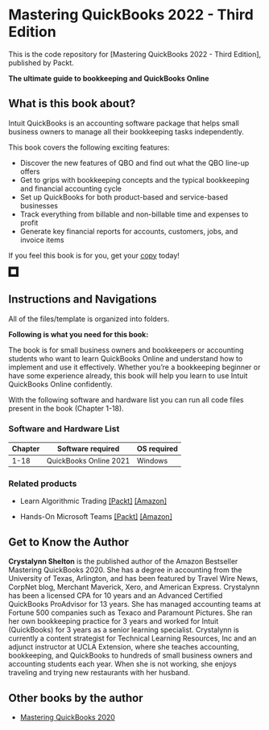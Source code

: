 # Mastering QuickBooks 2022 - Third Edition

This is the code repository for [Mastering QuickBooks 2022 - Third Edition], published by Packt.

**The ultimate guide to bookkeeping and QuickBooks Online**

## What is this book about?
Intuit QuickBooks is an accounting software package that helps small business owners to manage all their bookkeeping tasks independently.

This book covers the following exciting features: 
* Discover the new features of QBO and find out what the QBO line-up offers
* Get to grips with bookkeeping concepts and the typical bookkeeping and financial accounting cycle
* Set up QuickBooks for both product-based and service-based businesses
* Track everything from billable and non-billable time and expenses to profit
* Generate key financial reports for accounts, customers, jobs, and invoice items

If you feel this book is for you, get your [copy](https://www.amazon.com/dp/1800204043) today!

<a href="https://www.packtpub.com/?utm_source=github&utm_medium=banner&utm_campaign=GitHubBanner"><img src="https://raw.githubusercontent.com/PacktPublishing/GitHub/master/GitHub.png" 
alt="https://www.packtpub.com/" border="5" /></a>


## Instructions and Navigations
All of the files/template is organized into folders. 

**Following is what you need for this book:**

The book is for small business owners and bookkeepers or accounting students who want to learn QuickBooks Online and understand how to implement and use it effectively. Whether you’re a bookkeeping beginner or have some experience already, this book will help you learn to use Intuit QuickBooks Online confidently.

With the following software and hardware list you can run all code files present in the book (Chapter 1-18).

### Software and Hardware List

| Chapter  | Software required                   | OS required                        |
| -------- | ------------------------------------| -----------------------------------|
| 1-18     | QuickBooks Online 2021              | Windows                            |



### Related products <Other books you may enjoy>
* Learn Algorithmic Trading [[Packt]](https://www.packtpub.com/product/learn-algorithmic-trading-fundamentals-of-algorithmic-trading/9781789348347?utm_source=github&utm_medium=repository&utm_campaign=9781789348347) [[Amazon]](https://www.amazon.com/dp/178934834X)

* Hands-On Microsoft Teams [[Packt]](https://www.packtpub.com/product/hands-on-microsoft-teams/9781839213984?utm_source=github&utm_medium=repository&utm_campaign=9781839213984) [[Amazon]](https://www.amazon.com/dp/1839213981)

## Get to Know the Author
**Crystalynn Shelton**
is the published author of the Amazon Bestseller Mastering QuickBooks 2020. She has a degree in accounting from the University of Texas, Arlington, and has been featured by Travel Wire News, CorpNet blog, Merchant Maverick, Xero, and American Express. Crystalynn has been a licensed CPA for 10 years and an Advanced Certified QuickBooks ProAdvisor for 13 years. She has managed accounting teams at Fortune 500 companies such as Texaco and Paramount Pictures. She ran her own bookkeeping practice for 3 years and worked for Intuit (QuickBooks) for 3 years as a senior learning specialist. Crystalynn is currently a content strategist for Technical Learning Resources, Inc and an adjunct instructor at UCLA Extension, where she teaches accounting, bookkeeping, and QuickBooks to hundreds of small business owners and accounting students each year. When she is not working, she enjoys traveling and trying new restaurants with her husband.


## Other books by the author
* [Mastering QuickBooks 2020](https://www.packtpub.com/product/mastering-quickbooks-2020/9781789955101?utm_source=github&utm_medium=repository&utm_campaign=9781789955101)


